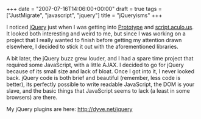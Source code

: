 +++
date = "2007-07-16T14:06:00+00:00"
draft = true
tags = ["JustMigrate", "javascript", "jquery"]
title = "jQueryisms"
+++
<p>I noticed <a href="http://jquery.com" target="_blank">jQuery</a> just when I was getting into <a href="http://www.prototypejs.org/">Prototype</a> and <a href="http://script.aculo.us">script.aculo.us</a>. It looked both interesting and weird to me, but since I was working on a project that I really wanted to finish before getting my attention drawn elsewhere, I decided to stick it out with the aforementioned libraries.</p>
<p>A bit later, the jQuery buzz grew louder, and I had a spare time project that required some JavaScript, with a little AJAX. I decided to go for jQuery because of its small size and lack of bloat. Once I got into it, I never looked back. jQuery code is both brief and beautiful (remember, less code is better), its perfectly possible to write readable JavaScript, the DOM is your slave, and the basic things that JavaScript seems to lack (a least in some browsers) are there.</p>
<p>My jQuery plugins are here: <a href="http://dyve.net/jquery" target="_blank">http://dyve.net/jquery</a></p>